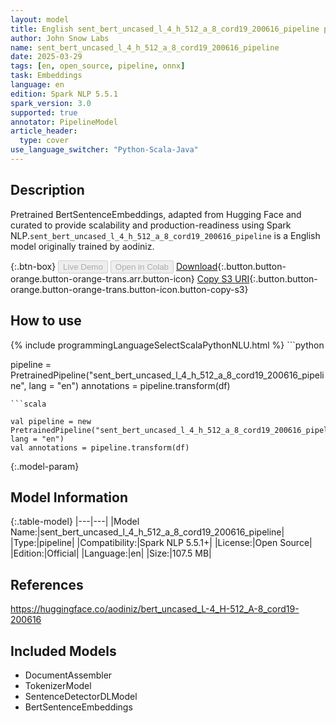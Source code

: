 ```yaml
---
layout: model
title: English sent_bert_uncased_l_4_h_512_a_8_cord19_200616_pipeline pipeline BertSentenceEmbeddings from aodiniz
author: John Snow Labs
name: sent_bert_uncased_l_4_h_512_a_8_cord19_200616_pipeline
date: 2025-03-29
tags: [en, open_source, pipeline, onnx]
task: Embeddings
language: en
edition: Spark NLP 5.5.1
spark_version: 3.0
supported: true
annotator: PipelineModel
article_header:
  type: cover
use_language_switcher: "Python-Scala-Java"
---
```


## Description

Pretrained BertSentenceEmbeddings, adapted from Hugging Face and curated to provide scalability and production-readiness using Spark NLP.`sent_bert_uncased_l_4_h_512_a_8_cord19_200616_pipeline` is a English model originally trained by aodiniz.

{:.btn-box}
<button class="button button-orange" disabled>Live Demo</button>
<button class="button button-orange" disabled>Open in Colab</button>
[Download](https://s3.amazonaws.com/auxdata.johnsnowlabs.com/public/models/sent_bert_uncased_l_4_h_512_a_8_cord19_200616_pipeline_en_5.5.1_3.0_1743235218653.zip){:.button.button-orange.button-orange-trans.arr.button-icon}
[Copy S3 URI](s3://auxdata.johnsnowlabs.com/public/models/sent_bert_uncased_l_4_h_512_a_8_cord19_200616_pipeline_en_5.5.1_3.0_1743235218653.zip){:.button.button-orange.button-orange-trans.button-icon.button-copy-s3}

## How to use



<div class="tabs-box" markdown="1">
{% include programmingLanguageSelectScalaPythonNLU.html %}
```python

pipeline = PretrainedPipeline("sent_bert_uncased_l_4_h_512_a_8_cord19_200616_pipeline", lang = "en")
annotations =  pipeline.transform(df)   

```
```scala

val pipeline = new PretrainedPipeline("sent_bert_uncased_l_4_h_512_a_8_cord19_200616_pipeline", lang = "en")
val annotations = pipeline.transform(df)

```
</div>

{:.model-param}
## Model Information

{:.table-model}
|---|---|
|Model Name:|sent_bert_uncased_l_4_h_512_a_8_cord19_200616_pipeline|
|Type:|pipeline|
|Compatibility:|Spark NLP 5.5.1+|
|License:|Open Source|
|Edition:|Official|
|Language:|en|
|Size:|107.5 MB|

## References

https://huggingface.co/aodiniz/bert_uncased_L-4_H-512_A-8_cord19-200616

## Included Models

- DocumentAssembler
- TokenizerModel
- SentenceDetectorDLModel
- BertSentenceEmbeddings